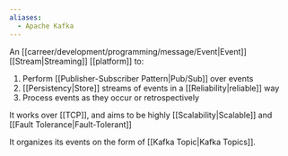 ```yaml
---
aliases:
  - Apache Kafka
---
```


An [[carreer/development/programming/message/Event|Event]] [[Stream|Streaming]] [[platform]] to:

1. Perform [[Publisher-Subscriber Pattern|Pub/Sub]] over events
2. [[Persistency|Store]] streams of events in a [[Reliability|reliable]] way
3. Process events as they occur or retrospectively

It works over [[TCP]], and aims to be highly [[Scalability|Scalable]] and [[Fault Tolerance|Fault-Tolerant]]

It organizes its events on the form of [[Kafka Topic|Kafka Topics]].
